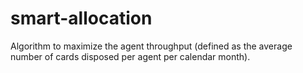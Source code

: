 # smart-allocation
Algorithm to maximize the agent throughput (defined as the average number of cards disposed per agent per calendar month).
